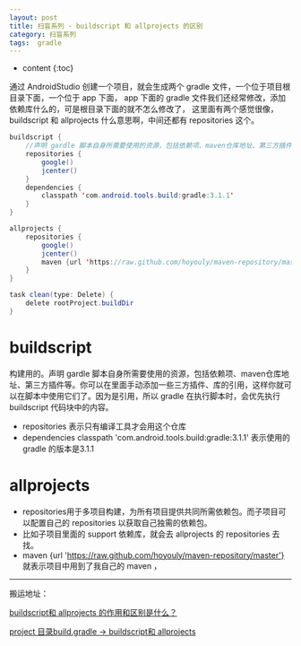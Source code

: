 ```yaml
---
layout: post
title: 扫盲系列 - buildscript 和 allprojects 的区别
category: 扫盲系列
tags:  gradle
---
```

* content
{:toc}

通过 AndroidStudio 创建一个项目，就会生成两个 gradle 文件，一个位于项目根目录下面，一个位于 app 下面，
app 下面的 gradle 文件我们还经常修改，添加依赖库什么的，可是根目录下面的就不怎么修改了，
这里面有两个感觉很像， buildscript 和 allprojects 什么意思啊，中间还都有 repositories 这个。

```java
buildscript {
    //声明 gardle 脚本自身所需要使用的资源，包括依赖项、maven仓库地址、第三方插件
    repositories {
        google()
        jcenter()
    }
    dependencies {
        classpath 'com.android.tools.build:gradle:3.1.1'
    }
}

allprojects {
    repositories {
        google()
        jcenter()
        maven {url 'https://raw.github.com/hoyouly/maven-repository/master'}
    }
}

task clean(type: Delete) {
    delete rootProject.buildDir
}
```
# buildscript
构建用的。声明 gardle 脚本自身所需要使用的资源，包括依赖项、maven仓库地址、第三方插件等。你可以在里面手动添加一些三方插件、库的引用，这样你就可以在脚本中使用它们了。因为是引用，所以 gradle 在执行脚本时，会优先执行 buildscript 代码块中的内容。
* repositories 表示只有编译工具才会用这个仓库
* dependencies classpath 'com.android.tools.build:gradle:3.1.1' 表示使用的 gradle 的版本是3.1.1

#  allprojects
* repositories用于多项目构建，为所有项目提供共同所需依赖包。而子项目可以配置自己的 repositories 以获取自己独需的依赖包。
* 比如子项目里面的 support 依赖库，就会去 allprojects 的 repositories 去找。
* maven {url 'https://raw.github.com/hoyouly/maven-repository/master'} 就表示项目中用到了我自己的 maven ，


---
搬运地址：

[buildscript和 allprojects 的作用和区别是什么？](https://www.jianshu.com/p/ee57e4de78a3)

[project 目录build.gradle -> buildscript和 allprojects](https://www.jianshu.com/p/f6adc305ff90)
